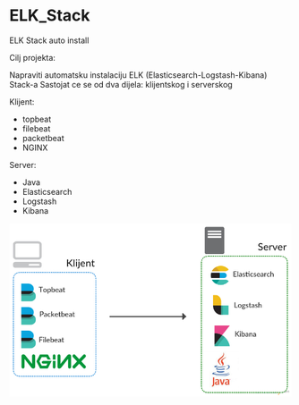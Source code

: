 # ELK_Stack
ELK Stack auto install

Cilj projekta:

Napraviti automatsku instalaciju ELK (Elasticsearch-Logstash-Kibana) Stack-a
Sastojat ce se od dva dijela: klijentskog i serverskog

Klijent:
- topbeat
- filebeat
- packetbeat
- NGINX

Server:
- Java
- Elasticsearch
- Logstash
- Kibana

![ScreenShot](https://raw.githubusercontent.com/MarkoSlipogor/ELK_Stack/master/ELK_Stack.jpg)
